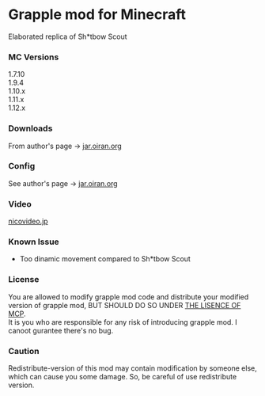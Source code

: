 # Grapple mod for Minecraft

Elaborated replica of Sh\*tbow Scout

### MC Versions
1.7.10   
1.9.4    
1.10.x   
1.11.x   
1.12.x  

### Downloads
From author's page -> [jar.oiran.org](http://jar.oiran.org/g/)

### Config
See author's page -> [jar.oiran.org](http://jar.oiran.org/g/#c)

### Video
[nicovideo.jp](http://www.nicovideo.jp/watch/sm31956875)

### Known Issue

* Too dinamic movement compared to Sh\*tbow Scout   

### License
You are allowed to modify grapple mod code and distribute your modified version of grapple mod, BUT SHOULD DO SO UNDER [THE LISENCE OF MCP](https://gist.github.com/Techcable/de37e364ab35194df3e8).   
It is you who are responsible for any risk of introducing grapple mod. I canoot gurantee there's no bug.   

### Caution
Redistribute-version of this mod may contain modification by someone else, which can cause you some damage. So, be careful of use redistribute version.
